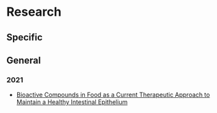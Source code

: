 # Research

## Specific

## General

### 2021
* [Bioactive Compounds in Food as a Current Therapeutic Approach to Maintain a Healthy Intestinal Epithelium](https://www.ncbi.nlm.nih.gov/pmc/articles/PMC8401766/)
